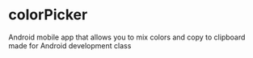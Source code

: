 # colorPicker
Android mobile app that allows you to mix colors and copy to clipboard made for Android development class

